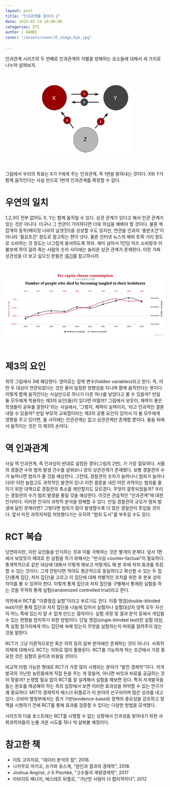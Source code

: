 ```yaml
---  
layout: post  
title: "인과관계를 찾아서 2"  
date: 2019-02-19 10:00:00  
categories: ETC
author : DANBI  
cover: "/assets/cover/E_innga_kyo.jpg"  

---
```


인과관계 시리즈의 두 번째로 인과관계의 식별을 방해하는 요소들에 대해서 세 가지로 나누어 살펴보자. 

<br>
<p align="center"><kbd>
<img src="/assets/etc/causality_part2/causality.png" style="width:3in">
</kbd></p>
<br>



그림에서 우리의 목표는 X가 Y에게 주는 인과관계, 즉 1번을 밝혀내는 것이다. X와 Y가 함께 움직인다는 사실 만으로 1번의 인과관계를 확정할 수 없다. 

# 우연의 일치

1,2,3이 전부 없어도 X, Y는 함께 움직일 수 있다. 상관 관계가 있다고 해서 인관 관계가 있는 것은 아니다. 더구나 그 연관이 기이하다면 더욱 의심을 해봐야 할 것이다. 물론 복잡계의 동학(베이징 나비의 날갯짓!)을 상상할 수도 있지만, 연관을 인과의 '충분조건'이 아니라 '필요조건' 정도로 참고하는 편이 낫다. 물론 인터넷 뉴스의 해외 토픽 거리 정도로 소비하는 것 정도는 너그럽게 용서하도록 하자.  재미 삼아서 1인당 치즈 소비량과 이불보에 목이 걸려 죽는 사람의 숫자 사이에는 놀라운 상관 관계가 존재한다. 이런 가짜 상관성을 더 보고 싶으신 분들은 [여기](http://www.tylervigen.com/spurious-correlations)를 참고하시라. 

<br>
<p align="center"><kbd>
<img src="/assets/etc/causality_part2/chart.png" style="width:9in">
</kbd></p>
<br>

#  제3의  요인

위의 그림에서 3에 해당한다. 영어로는 잠복 변수(hidden variables)라고 한다. 즉, 어떤 두 대상이 연관되었다는 것은 둘이 일정한 방향성을 지니며 함께 움직인다는 뜻이다. 이렇게 함께 움직인다는 사실만으로 하나가 다른 하나를 낳았다고 볼 수 있을까? 만일 둘 모두에게 작용하는  제3의  요인(들)이 있다면 어떨까? 그림에서 보듯이, 체력이 좋은 학생들이 공부를 잘한다"라는 사실에서, '그렇지, 체력이  실력이지, '라고  인과적인 결론 내릴 수 있을까? 만일 부모의 교육열이라는  제3의  공통 요인이 있어서 이 둘 모두에게 영향을 주고 있다면, 둘 사이에는 인관관계는 없고 상관관계만 존재할 뿐이다. 둘을 뒤에서 움직이는 것은 이  제3의  손이다.  

# 역 인과관계

사실 역 인과관계, 즉 인과성이 반대로 설정된 경우(그림의 2번), 가 가장 절묘하다. 서울의 경찰관 수와 범죄 발생 건수를 살펴보니 양의 상관관계가 존재했다. 보통 경찰관의 수가 늘어나면 범죄가 줄 것을 예상한다. 그런데, 경찰관의 숫자가 늘어나니 범죄가 늘어나더라! 이런 놀랍고도 과학적인 발견이 있나! 이런 결론을 내린 어떤 과학자는 범죄를 줄이기 위한 대책으로 경찰관의 축소를 제안할지도 모르겠다. 무엇이 잘못되었을까? 우리는 경찰관의 수가 범죄 발생을 줄일 것을 예상한다. 이것은 관습적인 "인과관계"에 대한 인식이다. 이러한 인식이 과학적 분석을 방해할 수 있다. 만일 경찰관의 규모가 범죄 발생에 달린 문제라면? 그렇다면 범죄가 많이 발생할수록 더 많은 경찰관이 투입될 것이다. 앞서 미친 과학자처럼 처방했다가는 오히려 "범죄 도시"를 부추길 수도 있다.  

# RCT 복습 

당연하지만, 이런 요인들을 인식하는 것과 이를 극복하는 것은 별개의 문제다. 앞서 1편에서 보았듯이 제대로 된 실험을 하기 위해서는  "반사실 counter-factual"이  필요하다. 통계학적으로 같은 대상에 대해서 이렇게 해보고 저렇게도 해 본 후에 처치 효과를 측정할 수 있는 것이다. 그게 안된다면 적어도 평균적으로 동일하다고 확신할 수 있는 두 집단(통제 집단, 처치 집단)을 고르고 이 집단에 대해 차별적인 조치를 취한 후 분포 상의 차이를 볼 수 있어야 한다. 이렇게 통제 집단과 처치 집단을 구별해서 통제된 실험을 하는 것을 무작위 통제 실험(randomized controlled trial)라고 한다.  

의학에서 RCT를 "이중맹검 실험"이라고 부르기도 한다. 이중 맹검(double-blinded test)이란 통제 집단과 처치 집단을 나눔에 있어서 실험자나 실험대상자 양쪽 모두 자신이 어느 쪽에 있는지 알 수 없게 만드는 절차이다. 실험 과정 및 결과 분석 등에서 개입될 수 있는 편향을 방지하기 위한 방법이다. 단일 맹검(single-blinded test)란 실험 대상, 즉 실험 참가자에게 어느 집단에 속해 있는지 무엇을 실험하는지 따위를 알려주지 않는 것을 말한다.  

RCT가 그냥 이론적으로만 혹은 의학 등의 일부 분야에만 존재하는 것이 아니다. 사회적 의제에 대해서도 RCT는 의외로 많이 활용된다. RCT를 가능하게 하는 조건에서 가장 중요한 것은 실험의 윤리과 비용일 것이다.  

비교적 타협 가능한 형태로 RCT가 가장 많이 시행되는 분야가 "발전 경제학"이다. 저개발국의 가난한 농민들에게 직접 돈을 주는 게 맞을까, 아니면 씨앗과 비료를 공급하는 것이 맞을까? 논쟁할 필요 없이 RCT를 잘 설계해서 실험을 해보면 된다. 특히 저개발국을 돕는 원조를 제공해야 하는 측의 입장에서 보면 이러한 효과성을 파악할 수 있는 연구가 꽤 중요하다. MIT의 경제학자 에스더 뒤플로가 이 분야의 선구자이며 많은 성과를 내고 있다. 오바마 행정부에서는 증거 기반(evidence-based) 정책의 중요성을 강조하고 정책을 시행하기 전에 RCT를 통해 효과를 검증할 수 있다는 다양한 방법을 모색했다.  

시리즈의 다음 포스트에는 RCT를 시행할 수 없는 상황에서 인과성을 찾아내기 위한 사회과학자들의 눈물 겨운 시도를 하나 씩 살펴볼 예정이다. 

# 참고한 책  
  

- 이토 고이치로, "데이터 분석의 힘", 2018.
-  나카무로  마키코, 쓰가와 유스케, "원인과 결과의 경제학", 2018.
- Joshua Angrist, J-S Pischke, "고수들의 계량경제학", 2017
-  아바지트  배너지, 에스테르 뒤플로, "가난한 사람이 더 합리적이다", 2012

<!--stackedit_data:
eyJoaXN0b3J5IjpbODI4OTA1MjAzXX0=
-->
